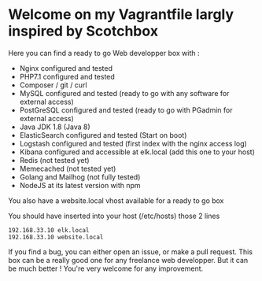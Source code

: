 # Welcome on my Vagrantfile largly inspired by Scotchbox
Here you can find a ready to go Web developper box with :

- Nginx configured and tested
- PHP7.1 configured and tested
- Composer / git / curl
- MySQL configured and tested (ready to go with any software for external access)
- PostGreSQL configured and tested (ready to go with PGadmin for external access)
- Java JDK 1.8 (Java 8)
- ElasticSearch configured and tested (Start on boot)
- Logstash configured and tested (first index with the nginx access log)
- Kibana configured and accessible at elk.local (add this one to your host)
- Redis (not tested yet)
- Memecached (not tested yet)
- Golang and Mailhog (not fully tested)
- NodeJS at its latest version with npm

You also have a website.local vhost available for a ready to go box

You should have inserted into your host (/etc/hosts) those 2 lines

```
192.168.33.10 elk.local
192.168.33.10 website.local
```

If you find a bug, you can either open an issue, or make a pull request.
This box can be a really good one for any freelance web developper. But it can be much better !
You're very welcome for any improvement.

